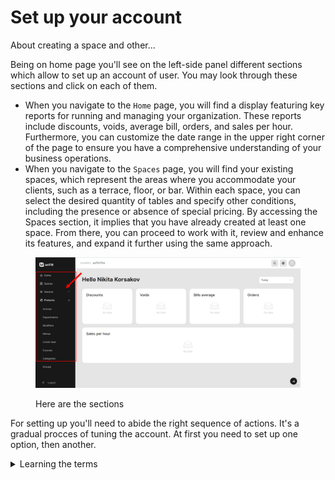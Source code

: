 # Set up your account

About creating a space and other...

Being on home page you'll see on the left-side panel different sections which allow to set up an account of user. You may look through these sections and click on each of them.

* When you navigate to the `Home` page, you will find a display featuring key reports for running and managing your organization. These reports include discounts, voids, average bill, orders, and sales per hour. Furthermore, you can customize the date range in the upper right corner of the page to ensure you have a comprehensive understanding of your business operations.
* When you navigate to the `Spaces` page, you will find your existing spaces, which represent the areas where you accommodate your clients, such as a terrace, floor, or bar. Within each space, you can select the desired quantity of tables and specify other conditions, including the presence or absence of special pricing. By accessing the Spaces section, it implies that you have already created at least one space. From there, you can proceed to work with it, review and enhance its features, and expand it further using the same approach.

<figure><img src="../.gitbook/assets/first.jpg" alt="" width="563"><figcaption><p>Here are the sections</p></figcaption></figure>

For setting up you'll need to abide the right sequence of actions. It's a gradual procces of tuning the account. At first you need to set up one option, then another.

<details>

<summary>Learning the terms</summary>

But at first you can learn more about these sections of the interface. You may find the definitions for them in our Glossary. Or you can read separate manuals about them on other pages (simply click on term in the table and learn something new about it).

</details>

